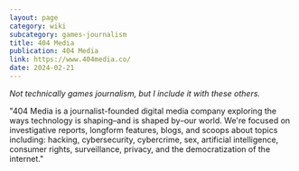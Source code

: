 ```yaml
---
layout: page
category: wiki
subcategory: games-journalism
title: 404 Media
publication: 404 Media
link: https://www.404media.co/
date: 2024-02-21
---
```


*Not technically games journalism, but I include it with these others.*

"404 Media is a journalist-founded digital media company exploring the ways technology is shaping–and is shaped by–our world. We're focused on investigative reports, longform features, blogs, and scoops about topics including: hacking, cybersecurity, cybercrime, sex, artificial intelligence, consumer rights, surveillance, privacy, and the democratization of the internet."
